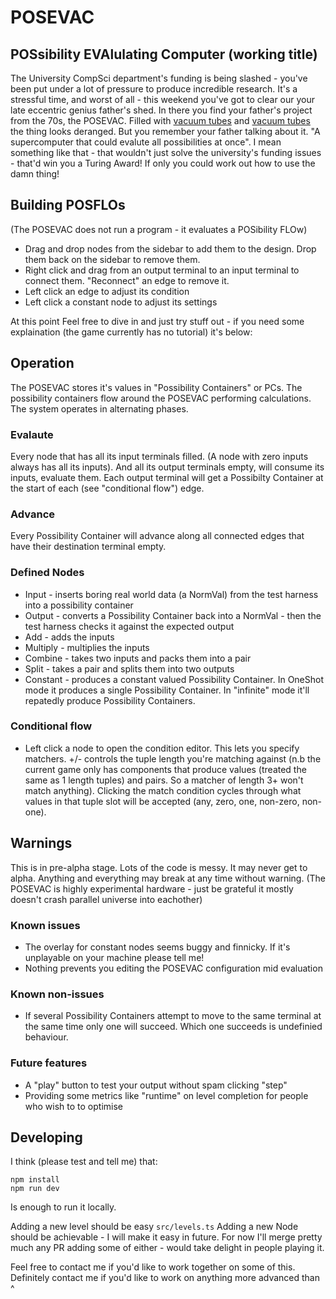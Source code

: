 # POSEVAC

## POSsibility EVAlulating Computer (working title)

The University CompSci department's funding is being slashed - you've been put under a lot of pressure to produce incredible research. It's a stressful time, and worst of all - this weekend you've got to clear our your late eccentric genius father's shed.
In there you find your father's project from the 70s, the POSEVAC. Filled with [vacuum tubes](https://en.wikipedia.org/wiki/Vacuum_tube) and [vacuum tubes](https://en.wikipedia.org/wiki/Pneumatic_tube) the thing looks deranged. But you remember your father talking about it. "A supercomputer that could evalute all possibilities at once". I mean something like that - that wouldn't just solve the university's funding issues - that'd win you a Turing Award! If only you could work out how to use the damn thing!

## Building POSFLOs

(The POSEVAC does not run a program - it evaluates a POSibility FLOw)
- Drag and drop nodes from the sidebar to add them to the design. Drop them back on the sidebar to remove them.
- Right click and drag from an output terminal to an input terminal to connect them. "Reconnect" an edge to remove it.
- Left click an edge to adjust its condition
- Left click a constant node to adjust its settings

At this point Feel free to dive in and just try stuff out - if you need some explaination (the game currently has no tutorial) it's below:

## Operation

The POSEVAC stores it's values in "Possibility Containers" or PCs. The possibility containers flow around the POSEVAC performing calculations. The system operates in alternating phases.

### Evalaute

Every node that has all its input terminals filled. (A node with zero inputs always has all its inputs). And all its output terminals empty, will consume its inputs, evaluate them. Each output terminal will get a Possibilty Container at the start of each (see "conditional flow") edge.

### Advance

Every Possibility Container will advance along all connected edges that have their destination terminal empty.

### Defined Nodes

- Input - inserts boring real world data (a NormVal) from the test harness into a possibility container
- Output - converts a Possibility Container back into a NormVal - then the test harness checks it against the expected output
- Add - adds the inputs
- Multiply - multiplies the inputs
- Combine - takes two inputs and packs them into a pair
- Split - takes a pair and splits them into two outputs
- Constant - produces a constant valued Possibility Container. In OneShot mode it produces a single Possibility Container. In "infinite" mode it'll repatedly produce Possibility Containers.

### Conditional flow

- Left click a node to open the condition editor. This lets you specify matchers. +/- controls the tuple length you're matching against (n.b the current game only has components that produce values (treated the same as 1 length tuples) and pairs. So a matcher of length 3+ won't match anything). Clicking the match condition cycles through what values in that tuple slot will be accepted (any, zero, one, non-zero, non-one).

## Warnings

This is in pre-alpha stage. Lots of the code is messy. It may never get to alpha. Anything and everything may break at any time without warning. (The POSEVAC is highly experimental hardware - just be grateful it mostly doesn't crash parallel universe into eachother)

### Known issues

- The overlay for constant nodes seems buggy and finnicky. If it's unplayable on your machine please tell me!
- Nothing prevents you editing the POSEVAC configuration mid evaluation

### Known non-issues

- If several Possibility Containers attempt to move to the same terminal at the same time only one will succeed. Which one succeeds is undefinied behaviour.

### Future features

- A "play" button to test your output without spam clicking "step"
- Providing some metrics like "runtime" on level completion for people who wish to to optimise

## Developing

I think (please test and tell me) that:

```
npm install
npm run dev
```

Is enough to run it locally.

Adding a new level should be easy `src/levels.ts`
Adding a new Node should be achievable - I will make it easy in future.
For now I'll merge pretty much any PR adding some of either - would take delight in people playing it.

Feel free to contact me if you'd like to work together on some of this. Definitely contact me if you'd like to work on anything more advanced than ^
